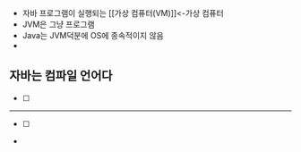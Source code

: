 - 자바 프로그램이 실행되는 [[가상 컴퓨터(VM)]]<-가상 컴퓨터
- JVM은 그냥 프로그램 
- Java는 JVM덕분에 OS에 종속적이지 않음
- 

## 자바는 컴파일 언어다

- [ ] 
----
- [ ] 
- 